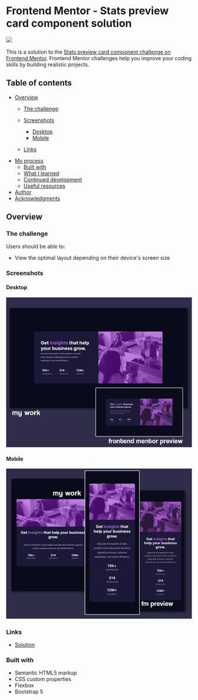 # Frontend Mentor - Stats preview card component solution

![](../design/demo.jpg)

This is a solution to the [Stats preview card component challenge on Frontend Mentor](https://www.frontendmentor.io/challenges/stats-preview-card-component-8JqbgoU62). Frontend Mentor challenges help you improve your coding skills by building realistic projects. 

## Table of contents

- [Overview](#overview)
  - [The challenge](#the-challenge)
  - [Screenshots](#screenshots)
    - [Desktop](#desktop)
    - [Mobile](#mobile)

  - [Links](#links)
- [My process](#my-process)
  - [Built with](#built-with)
  - [What I learned](#what-i-learned)
  - [Continued development](#continued-development)
  - [Useful resources](#useful-resources)
- [Author](#author)
- [Acknowledgments](#acknowledgments)


## Overview

### The challenge

Users should be able to:

- View the optimal layout depending on their device's screen size

### Screenshots



#### Desktop
![](./images/desktop-result.jpg)

#### Mobile
![](./images/mobile-result.jpg)


### Links

- [Solution](https://github.com/anamilanezi/front-end-mentor/tree/main/stats-preview-card)
<!-- - Live Site URL: [Add live site URL here](https://your-live-site-url.com) -->

### Built with

- Semantic HTML5 markup
- CSS custom properties
- Flexbox
- Bootstrap 5